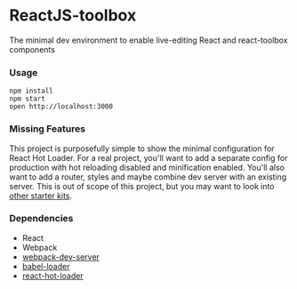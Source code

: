 ReactJS-toolbox
=====================

The minimal dev environment to enable live-editing React and react-toolbox components

### Usage

```
npm install
npm start
open http://localhost:3000
```


### Missing Features

This project is purposefully simple to show the minimal configuration for React Hot Loader. For a real project, you'll want to add a separate config for production with hot reloading disabled and minification enabled. You'll also want to add a router, styles and maybe combine dev server with an existing server. This is out of scope of this project, but you may want to look into [other starter kits](https://github.com/gaearon/react-hot-loader/blob/master/docs/README.md#starter-kits).

### Dependencies

* React
* Webpack
* [webpack-dev-server](https://github.com/webpack/webpack-dev-server)
* [babel-loader](https://github.com/babel/babel-loader)
* [react-hot-loader](https://github.com/gaearon/react-hot-loader)